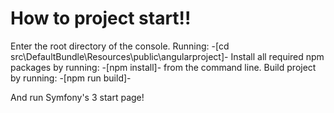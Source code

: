 How to project start!!
========================
Enter the root directory of the console.
Running: -[cd src\DefaultBundle\Resources\public\angularproject]-
Install all required npm packages by running: -[npm install]- from the command line.
Build project by running: -[npm run build]-

And run Symfony's 3 start page!
